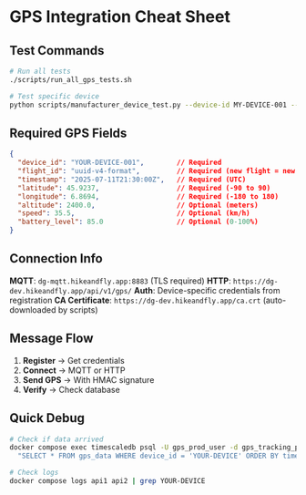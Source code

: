 # GPS Integration Cheat Sheet

## Test Commands

```bash
# Run all tests
./scripts/run_all_gps_tests.sh

# Test specific device
python scripts/manufacturer_device_test.py --device-id MY-DEVICE-001 --num-messages 5
```

## Required GPS Fields

```json
{
  "device_id": "YOUR-DEVICE-001",        // Required
  "flight_id": "uuid-v4-format",         // Required (new flight = new UUID)
  "timestamp": "2025-07-11T21:30:00Z",   // Required (UTC)
  "latitude": 45.9237,                   // Required (-90 to 90)
  "longitude": 6.8694,                   // Required (-180 to 180)
  "altitude": 2400.0,                    // Optional (meters)
  "speed": 35.5,                         // Optional (km/h)
  "battery_level": 85.0                  // Optional (0-100%)
}
```

## Connection Info

**MQTT**: `dg-mqtt.hikeandfly.app:8883` (TLS required)
**HTTP**: `https://dg-dev.hikeandfly.app/api/v1/gps/`
**Auth**: Device-specific credentials from registration
**CA Certificate**: `https://dg-dev.hikeandfly.app/ca.crt` (auto-downloaded by scripts)

## Message Flow

1. **Register** → Get credentials
2. **Connect** → MQTT or HTTP
3. **Send GPS** → With HMAC signature
4. **Verify** → Check database

## Quick Debug

```bash
# Check if data arrived
docker compose exec timescaledb psql -U gps_prod_user -d gps_tracking_production -c \
  "SELECT * FROM gps_data WHERE device_id = 'YOUR-DEVICE' ORDER BY timestamp DESC LIMIT 5"

# Check logs
docker compose logs api1 api2 | grep YOUR-DEVICE
```